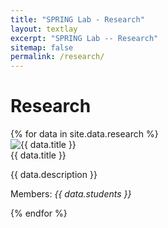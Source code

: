 ```yaml
---
title: "SPRING Lab - Research"
layout: textlay
excerpt: "SPRING Lab -- Research"
sitemap: false
permalink: /research/
---
```


# Research

<div class="row">
{% for data in site.data.research %}
<div class="col-sm-12 clearfix">
<div class="well">
<div class="row">
<div class="col-sm-4">
<img src="{{ site.url }}{{ site.baseurl }}/images/respic/{{ data.image }}" class="img-responsive res-photo" alt="{{ data.title }}" />
</div>
<div class="col-sm-8">
<pubtit>{{ data.title }} </pubtit>
<div style="clear: both;">
  <p>{{ data.description }}</p>
  <p>Members: <em>{{ data.students }}</em></p>
</div>
</div>
</div>
</div>
</div>
{% endfor %}

<!-- {% assign number_printed = 0 %}
{% for data in site.data.research %}

{% assign even_odd = number_printed | modulo: 2 %}
{% if data.highlight == 1 %}

{% if even_odd == 0 %}
<div class="row">
{% endif %}

<div class="col-sm-6 clearfix">
<div class="well">
  <pubtit>{{ data.title }} </pubtit>
  <div style="clear: both;">
  <img src="{{ site.url }}{{ site.baseurl }}/images/pubpic/{{ data.image }}" class="img-responsive res-photo" />
  <p>{{ data.description }}</p>
  <p>Members: <em>{{ data.students }}</em></p>
  </div>
</div>
</div>

{% assign number_printed = number_printed | plus: 1 %}

{% if even_odd == 1 %}
</div>
{% endif %}

{% endif %}
{% endfor %}

{% assign even_odd = number_printed | modulo: 2 %}
{% if even_odd == 1 %}
</div>
{% endif %} -->